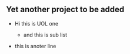 ## Yet another project to be added

- Hi this is UOL one 
	- and this is sub list 

- this is anoter line 